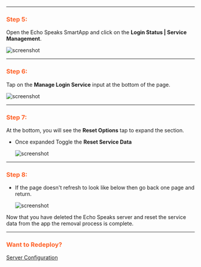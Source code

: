 
---
### <h3 style="color: #FF6025;">Step 5:</h3>
Open the Echo Speaks SmartApp and click on the **Login Status | Service Management**.

![screenshot](img/st_server_reset_1.png)

---
### <h3 style="color: #FF6025;">Step 6:</h3>
Tap on the **Manage Login Service** input at the bottom of the page.

  ![screenshot](img/st_server_reset_2.png)

---
### <h3 style="color: #FF6025;">Step 7:</h3>
At the bottom, you will see the **Reset Options** tap to expand the section.

* Once expanded Toggle the **Reset Service Data**

  ![screenshot](img/st_server_reset_3.png)

---
### <h3 style="color: #FF6025;">Step 8:</h3>
* If the page doesn't refresh to look like below then go back one page and return.

  ![screenshot](img/st_server_reset_4.png)

Now that you have deleted the Echo Speaks server and reset the service data from the app the removal process is complete.

---

### <h3 style="color: #FF6025;">Want to Redeploy?</h3>

[Server Configuration](/echo-speaks-docs/configuration/smartthings/config_server)
